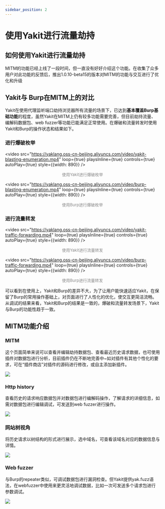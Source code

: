 ```yaml
---
sidebar_position: 2
---
```

# 使用Yakit进行流量劫持

## 如何使用Yakit进行流量劫持

MITM的功能已经上线了一段时间，但一直没有好好介绍这个功能。在收集了众多用户对此功能的反馈后，推出1.0.10-beta15的版本对MITM的功能与交互进行了优化和升级

## Yakit与 Burp在MITM上的对比

Yakit在使用代理监听端口劫持浏览器所有流量的场景下，已达到**基本覆盖Burp基础功能**的程度，虽然Yakit在MITM上仍有较多功能需要完善，但目前劫持流量、编解码数据包、web fuzzer等功能已能满足正常使用。在爆破和流量转发时使用Yakit和Burp的操作状态和结果如下。

### 进行爆破枚举

<video
    src="https://yaklang.oss-cn-beijing.aliyuncs.com/video/yakit-blasting-enumeration.mp4"
    loop={true} playsInline={true} controls={true} autoPlay={true} style={{width: 890}}
/>

<center>
<font size="2" color="#888888">使用Yakit进行爆破枚举  </font>
</center>

<video
    src="https://yaklang.oss-cn-beijing.aliyuncs.com/video/burp-blasting-enumeration.mp4"
    loop={true} playsInline={true} controls={true} autoPlay={true} style={{width: 890}}
/>

<center>
<font size="2" color="#888888">使用Burp进行爆破枚举</font>
</center>

### 进行流量转发

<video
    src="https://yaklang.oss-cn-beijing.aliyuncs.com/video/yakit-traffic-forwarding.mp4"
    loop={true} playsInline={true} controls={true} autoPlay={true} style={{width: 890}}
/>

<center>
<font size="2" color="#888888">使用Yakit进行流量转发</font>
</center>


<video
    src="https://yaklang.oss-cn-beijing.aliyuncs.com/video/burp-traffic-forwarding.mp4"
    loop={true} playsInline={true} controls={true} autoPlay={true} style={{width: 890}}
/>

<center>
<font size="2" color="#888888">使用Burp进行流量转发</font>
</center>

可以看到在使用上，Yakit和Burp的差异不大，为了让用户能快速适应Yakit，在保留了Burp的常用操作基础上，对页面进行了人性化的优化，使交互更简洁流畅。从调试的结果来看，Yakit和Burp的结果是一致的，爆破和流量转发场景下，Yakit与Burp的功能性趋于一致。

## MITM功能介绍
### MITM
这个页面简单来说可以查看并编辑劫持数据包、查看最近历史请求数据，也可使用插件对数据包进行分析，目前插件仍在不断地完善中~如对插件有其他个性化的要求，可在“插件商店”对插件的源码进行修改，或自主添加新插件。

![](/img/products/yakit/traffic-mitm.png)

### Http history
查看历史的请求响应数据包并对数据包进行编解码操作，了解请求的详细信息，如需对数据包进行编辑调试，可发送到web fuzzer进行操作。

![](/img/products/yakit/traffic-http-history.png)

###  网站树视角
将历史请求以树结构的形式进行展示，选中域名，可查看该域名对应的数据信息与详情。

![](/img/products/yakit/traffic-site-tree.png)

### Web fuzzer
与Burp的repeater类似，可调试数据包进行漏洞检查。但Yakit提供yak.fuzz语法，在webfuzzer中使用来更灵活地调试数据，比如一次可发送多个请求包进行参数调试。

![](/img/products/yakit/traffic-web-fuzzer.png)
